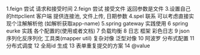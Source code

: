 1.feign 尝试 请求和接受时间
2.feign 尝试 接受文件 返回参数是文件
3.设置自己的httpclient 客户端  提供连接池, 文件上传, 日期参数
4.spel 联系  可以考虑直接实现个注解解析他 (如解析获取app-name)
5.spring gateway 实践使用
6 spring eurke 实践 各个配置的(使用或者文档)
7 负载均衡
8 日志  框架 彩色日志
9 json 序列化反序列化 工具类(mapper util) 复杂对像  泛型对像
10 阿波罗 分布式配置
11 分布式调度
12 全局id 生成
13 表单重复提交的方案
14 @value